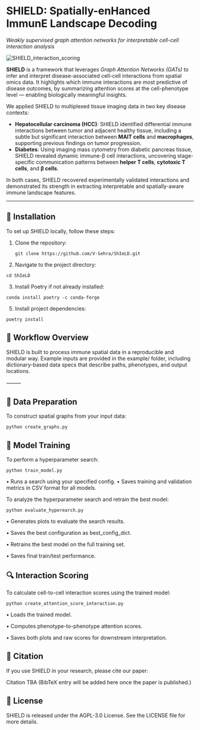 # SHIELD: **S**patially-en**H**anced Immun**E** **L**andscape **D**ecoding  
*Weakly supervised graph attention networks for interpretable cell-cell interaction analysis*

![SHIELD_interaction_scoring](https://github.com/user-attachments/assets/6ad6c094-8484-4e97-914a-79ebea34566d)


**SHIELD** is a framework that leverages *Graph Attention Networks (GATs)* to infer and interpret disease-associated cell-cell interactions from spatial omics data. It highlights which immune interactions are most predictive of disease outcomes, by summarizing attention scores at the cell-phenotype level — enabling biologically meaningful insights.

We applied SHIELD to multiplexed tissue imaging data in two key disease contexts:

- **Hepatocellular carcinoma (HCC)**: SHIELD identified differential immune interactions between tumor and adjacent healthy tissue, including a subtle but significant interaction between **MAIT cells** and **macrophages**, supporting previous findings on tumor progression.
- **Diabetes**: Using imaging mass cytometry from diabetic pancreas tissue, SHIELD revealed dynamic immune-β cell interactions, uncovering stage-specific communication patterns between **helper T cells**, **cytotoxic T cells**, and **β cells**.

In both cases, SHIELD recovered experimentally validated interactions and demonstrated its strength in extracting interpretable and spatially-aware immune landscape features.

---

## 🔧 Installation

To set up SHIELD locally, follow these steps:

1. Clone the repository:
   
   ```
   git clone https://github.com/V-Sehra/ShIeLD.git
   ```
3.	Navigate to the project directory:
   
   ```
   cd ShIeLD
   ```
3.	Install Poetry if not already installed:
   
   ```
   conda install poetry -c conda-forge
   ```

5.	Install project dependencies:

   ```
   poetry install
   ```

## 🧭 Workflow Overview

SHIELD is built to process immune spatial data in a reproducible and modular way. Example inputs are provided in the example/ folder, including dictionary-based data specs that describe paths, phenotypes, and output locations.

⸻

## 📂 Data Preparation

To construct spatial graphs from your input data:
   ```
   python create_graphs.py
   ```

## 🧪 Model Training

To perform a hyperparameter search:
   ```
   python train_model.py
   ```

•	Runs a search using your specified config.
•	Saves training and validation metrics in CSV format for all models.

To analyze the hyperparameter search and retrain the best model:
   ```
   python evaluate_hyperearch.py
   ```

•	Generates plots to evaluate the search results.

•	Saves the best configuration as best_config_dict.

•	Retrains the best model on the full training set.

•	Saves final train/test performance.


## 🔍 Interaction Scoring

To calculate cell-to-cell interaction scores using the trained model:
   ```
   python create_attention_score_interaction.py
   ```

•	Loads the trained model.

•	Computes phenotype-to-phenotype attention scores.

•	Saves both plots and raw scores for downstream interpretation.



 ## 📖 Citation

If you use SHIELD in your research, please cite our paper:

Citation TBA
(BibTeX entry will be added here once the paper is published.)


## 🪪 License

SHIELD is released under the AGPL-3.0 License. See the LICENSE file for more details.
